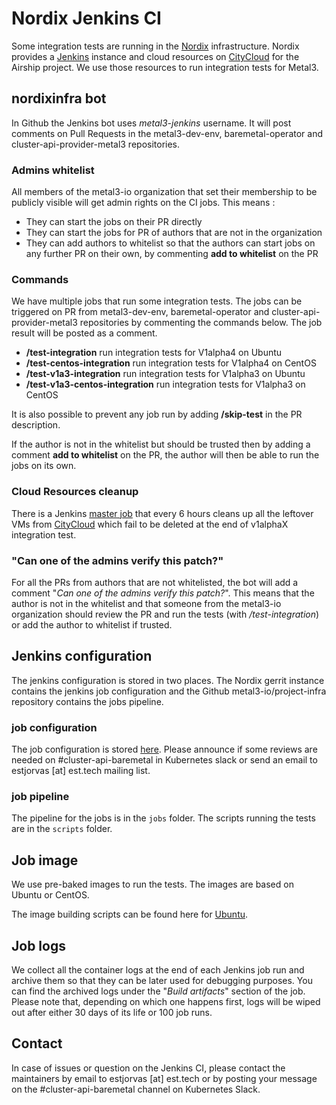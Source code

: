 # Nordix Jenkins CI

Some integration tests are running in the [Nordix](https://www.nordix.org)
infrastructure. Nordix provides a
[Jenkins](https://jenkins.nordix.org/view/Airship/) instance and cloud resources
on [CityCloud](https://www.citycloud.com/) for the Airship project. We use those
resources to run integration tests for Metal3.

## nordixinfra bot

In Github the Jenkins bot uses *metal3-jenkins* username. It will post comments
on Pull Requests in the metal3-dev-env, baremetal-operator and
cluster-api-provider-metal3 repositories.

### Admins whitelist

All members of the metal3-io organization that set their membership to be
publicly visible will get admin rights on the CI jobs. This means :

 * They can start the jobs on their PR directly
 * They can start the jobs for PR of authors that are not in the organization
 * They can add authors to whitelist so that the authors can start jobs on any
   further PR on their own, by commenting **add to whitelist** on the PR

### Commands

We have multiple jobs that run some integration tests. The jobs can be
triggered on PR from metal3-dev-env, baremetal-operator and
cluster-api-provider-metal3 repositories by commenting the commands below.
The job result will be posted as a comment.

 * **/test-integration** run integration tests for V1alpha4 on Ubuntu
 * **/test-centos-integration** run integration tests for V1alpha4 on
   CentOS
 * **/test-v1a3-integration** run integration tests for V1alpha3 on Ubuntu
 * **/test-v1a3-centos-integration** run integration tests for V1alpha3 on
   CentOS

It is also possible to prevent any job run by adding **/skip-test** in the PR
description.

If the author is not in the whitelist but should be trusted then by adding a
comment **add to whitelist** on the PR, the author will then be able to run the
jobs on its own.

### Cloud Resources cleanup

There is a Jenkins [master job](https://jenkins.nordix.org/view/Airship/job/airship_master_integration_tests_cleanup/)
that every 6 hours cleans up all the leftover VMs from
[CityCloud](https://www.citycloud.com/) which fail to be deleted at the end of
v1alphaX integration test.

### "Can one of the admins verify this patch?"

For all the PRs from authors that are not whitelisted, the bot will add a
comment "*Can one of the admins verify this patch?*". This means that the author
is not in the whitelist and that someone from the metal3-io organization should
review the PR
and run the tests (with */test-integration*) or add the author to whitelist if
trusted.

## Jenkins configuration

The jenkins configuration is stored in two places. The Nordix gerrit instance
contains the jenkins job configuration and the Github metal3-io/project-infra
repository contains the jobs pipeline.

### job configuration

The job configuration is stored [here](https://gerrit.nordix.org/admin/repos/infra/cicd). Please
announce if some reviews are needed on #cluster-api-baremetal in Kubernetes
slack or send an email to estjorvas [at] est.tech mailing list.

### job pipeline

The pipeline for the jobs is in the `jobs` folder. The scripts running
the tests are in the `scripts` folder.

## Job image

We use pre-baked images to run the tests. The images are based on Ubuntu or
CentOS.

The image building scripts can be found here for [Ubuntu](https://github.com/Nordix/airship-dev-tools/blob/master/ci/images/gen_metal3_ubuntu_image.sh).

## Job logs

We collect all the container logs at the end of each Jenkins job run and
archive them so that they can be later used for debugging purposes. You can
find the archived logs under the  "*Build artifacts*" section of the job. Please
note that, depending on which one happens first, logs will be wiped out after
either 30 days of its life or 100 job runs.

## Contact

In case of issues or question on the Jenkins CI, please contact the maintainers
by email to estjorvas [at] est.tech or by posting your message on the
\#cluster-api-baremetal channel on Kubernetes Slack.
